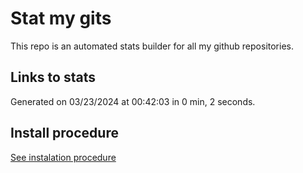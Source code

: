 # Stat my gits

This repo is an automated stats builder for all my github repositories.

## Links to stats


Generated on 03/23/2024 at 00:42:03 in 0 min, 2 seconds.

## Install procedure

[See instalation procedure](./src/install.md)
